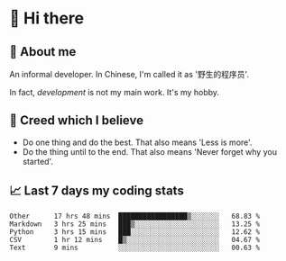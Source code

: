 # 👋 Hi there

## :speech_balloon: About me

An informal developer. In Chinese, I'm called it as '野生的程序员'.

In fact, _development_ is not my main work. It's my hobby.

## :see_no_evil: Creed which I believe

- Do one thing and do the best. That also means 'Less is more'.
- Do the thing until to the end. That also means 'Never forget why you started'.

## :chart_with_upwards_trend: Last 7 days my coding stats

<!--START_SECTION:waka-->
```text
Other      17 hrs 48 mins  █████████████████▒░░░░░░░   68.83 % 
Markdown   3 hrs 25 mins   ███▒░░░░░░░░░░░░░░░░░░░░░   13.25 % 
Python     3 hrs 15 mins   ███░░░░░░░░░░░░░░░░░░░░░░   12.62 % 
CSV        1 hr 12 mins    █▒░░░░░░░░░░░░░░░░░░░░░░░   04.67 % 
Text       9 mins          ░░░░░░░░░░░░░░░░░░░░░░░░░   00.63 % 
```
<!--END_SECTION:waka-->
